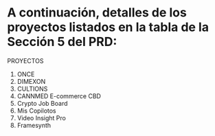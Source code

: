 #  A continuación, detalles de los proyectos listados en la tabla de la Sección 5 del PRD:



PROYECTOS
1. ONCE
2. DIMEXON
3. CULTIONS
4. CANNMED E-commerce CBD
5. Crypto Job Board
6. Mis Copilotos
7. Video Insight Pro
8. Framesynth